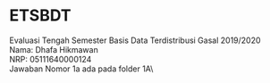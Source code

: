# ETSBDT
Evaluasi Tengah Semester Basis Data Terdistribusi Gasal 2019/2020\
Nama: Dhafa Hikmawan\
NRP: 05111640000124\
Jawaban Nomor 1a ada pada folder 1A\
